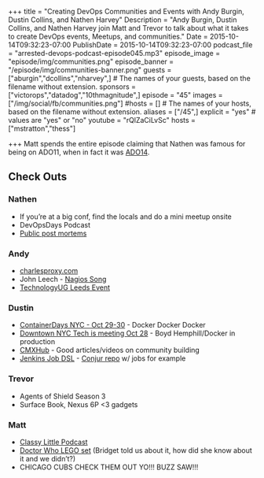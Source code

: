 +++
title = "Creating DevOps Communities and Events with Andy Burgin, Dustin Collins, and Nathen Harvey"
Description = "Andy Burgin, Dustin Collins, and Nathen Harvey join Matt and Trevor to talk about what it takes to create DevOps events, Meetups, and communities."
Date = 2015-10-14T09:32:23-07:00
PublishDate = 2015-10-14T09:32:23-07:00
podcast_file = "arrested-devops-podcast-episode045.mp3"
episode_image = "episode/img/communities.png"
episode_banner = "/episode/img/communities-banner.png"
guests = ["aburgin","dcollins","nharvey",] # The names of your guests, based on the filename without extension.
sponsors = ["victorops","datadog","10thmagnitude",]
episode = "45"
images = ["/img/social/fb/communities.png"]
#hosts = [] # The names of your hosts, based on the filename without extension.
aliases = ["/45",]
explicit = "yes" # values are "yes" or "no"
youtube = "rQlZaCiLvSc"
hosts = ["mstratton","thess"]

+++
Matt spends the entire episode claiming that Nathen was famous for being on ADO11, when in fact it was [ADO14](http://www.arresteddevops.com/how-to-eff-up-devops/).

## Check Outs

### Nathen
- If you’re at a big conf, find the locals and do a mini meetup onsite
- DevOpsDays Podcast
- [Public post mortems](https://www.chef.io/blog/2015/08/17/supermarket-berkshelf-outage-incident-report/)

### Andy
- [charlesproxy.com](http://charlesproxy.com)
- John Leech - [Nagios Song](http://www.leedsdevops.org.uk/post/122413169155/john-leach-plays-his-nagios-song-at-leeds-devops)
- [TechnologyUG Leeds Event](http://www.leedsdevops.org.uk/post/130503327520/technology-ug-devops-event-thurs-22nd-oct-2015)

### Dustin
- [ContainerDays NYC - Oct 29-30](http://dynamicinfradays.org/events/2015-nyc/) - Docker Docker Docker
- [Downtown NYC Tech is meeting Oct 28](http://www.meetup.com/Downtown-NYC-Tech-Meetup/events/224424454/) - Boyd Hemphill/Docker in production
- [CMXHub](http://cmxhub.com/) - Good articles/videos on community building
- [Jenkins Job DSL](https://github.com/jenkinsci/job-dsl-plugin/wiki) - [Conjur repo](https://github.com/conjurinc/jenkins-seed) w/ jobs for example

### Trevor
- Agents of Shield Season 3
- Surface Book, Nexus 6P <3 gadgets

### Matt
- [Classy Little Podcast](http://www.classylittlepodcast.com/)
- [Doctor Who LEGO set](https://plus.google.com/+RosaGolijan/posts/RaFz7uPZ9so) (Bridget told us about it, how did she know about it and we didn’t?)
- CHICAGO CUBS CHECK THEM OUT YO!!! BUZZ SAW!!!
